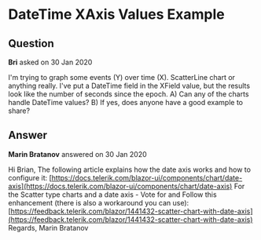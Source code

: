 # DateTime XAxis Values Example

## Question

**Bri** asked on 30 Jan 2020

I'm trying to graph some events (Y) over time (X). ScatterLine chart or anything really. I've put a DateTime field in the XField value, but the results look like the number of seconds since the epoch. A) Can any of the charts handle DateTime values? B) If yes, does anyone have a good example to share?

## Answer

**Marin Bratanov** answered on 30 Jan 2020

Hi Brian, The following article explains how the date axis works and how to configure it: [https://docs.telerik.com/blazor-ui/components/chart/date-axis](https://docs.telerik.com/blazor-ui/components/chart/date-axis) For the Scatter type charts and a date axis - Vote for and Follow this enhancement (there is also a workaround you can use): [https://feedback.telerik.com/blazor/1441432-scatter-chart-with-date-axis](https://feedback.telerik.com/blazor/1441432-scatter-chart-with-date-axis) Regards, Marin Bratanov
